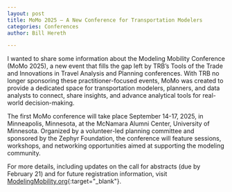 ```yaml
---
layout: post
title: MoMo 2025 – A New Conference for Transportation Modelers
categories: Conferences
author: Bill Hereth 

---
```


I wanted to share some information about the Modeling Mobility Conference (MoMo 2025), a new event that fills the gap left by TRB’s Tools of the Trade and Innovations in Travel Analysis and Planning conferences. With TRB no longer sponsoring these practitioner-focused events, MoMo was created to provide a dedicated space for transportation modelers, planners, and data analysts to connect, share insights, and advance analytical tools for real-world decision-making.

The first MoMo conference will take place September 14-17, 2025, in Minneapolis, Minnesota, at the McNamara Alumni Center, University of Minnesota. Organized by a volunteer-led planning committee and sponsored by the Zephyr Foundation, the conference will feature sessions, workshops, and networking opportunities aimed at supporting the modeling community.

For more details, including updates on the call for abstracts (due by February 21) and for future registration information, visit [ModelingMobility.org](https://modelingmobility.org){:target="_blank"}.